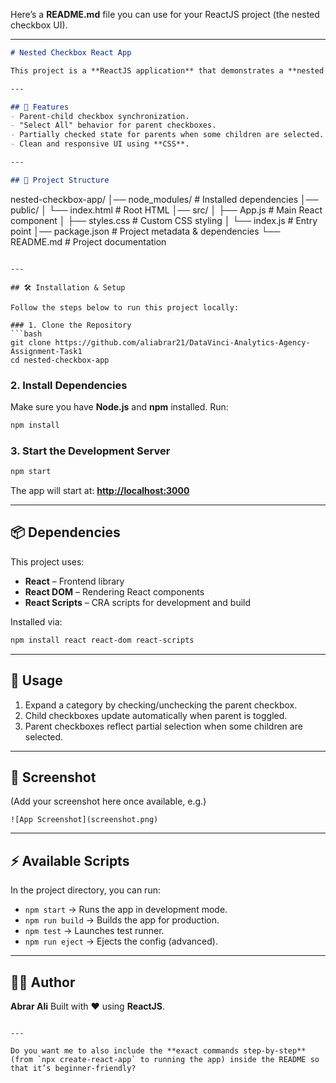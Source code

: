Here’s a **README.md** file you can use for your ReactJS project (the nested checkbox UI).

---

```markdown
# Nested Checkbox React App

This project is a **ReactJS application** that demonstrates a **nested checkbox logic** where selecting a parent category automatically selects/deselects all its child items, and selecting/deselecting child items updates the parent checkbox state.

---

## 🚀 Features
- Parent-child checkbox synchronization.
- "Select All" behavior for parent checkboxes.
- Partially checked state for parents when some children are selected.
- Clean and responsive UI using **CSS**.

---

## 📂 Project Structure
```

nested-checkbox-app/
│── node\_modules/        # Installed dependencies
│── public/
│   └── index.html       # Root HTML
│── src/
│   ├── App.js           # Main React component
│   ├── styles.css       # Custom CSS styling
│   └── index.js         # Entry point
│── package.json         # Project metadata & dependencies
└── README.md            # Project documentation

````

---

## 🛠️ Installation & Setup

Follow the steps below to run this project locally:

### 1. Clone the Repository
```bash
git clone https://github.com/aliabrar21/DataVinci-Analytics-Agency-Assignment-Task1
cd nested-checkbox-app
````

### 2. Install Dependencies

Make sure you have **Node.js** and **npm** installed.
Run:

```bash
npm install
```

### 3. Start the Development Server

```bash
npm start
```

The app will start at: **[http://localhost:3000](http://localhost:3000)**

---

## 📦 Dependencies

This project uses:

* **React** – Frontend library
* **React DOM** – Rendering React components
* **React Scripts** – CRA scripts for development and build

Installed via:

```bash
npm install react react-dom react-scripts
```

---

## 🎯 Usage

1. Expand a category by checking/unchecking the parent checkbox.
2. Child checkboxes update automatically when parent is toggled.
3. Parent checkboxes reflect partial selection when some children are selected.

---

## 📸 Screenshot

(Add your screenshot here once available, e.g.)

```
![App Screenshot](screenshot.png)
```

---

## ⚡ Available Scripts

In the project directory, you can run:

* `npm start` → Runs the app in development mode.
* `npm run build` → Builds the app for production.
* `npm test` → Launches test runner.
* `npm run eject` → Ejects the config (advanced).

---

## 👨‍💻 Author

**Abrar Ali**
Built with ❤️ using **ReactJS**.

```

---

Do you want me to also include the **exact commands step-by-step** (from `npx create-react-app` to running the app) inside the README so that it’s beginner-friendly?
```

